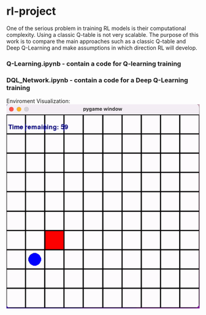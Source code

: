 # rl-project
One of the serious problem in training RL models is their computational complexity. Using a classic Q-table is not very scalable. The purpose of this work is to compare the main approaches such as a classic Q-table and Deep Q-Learning and make assumptions in which direction RL will develop.

### Q-Learning.ipynb - contain a code for Q-learning training

### DQL_Network.ipynb - contain a code for a Deep Q-Learning training


Enviroment Visualization:
![](ezgif.com-video-to-gif.gif)
